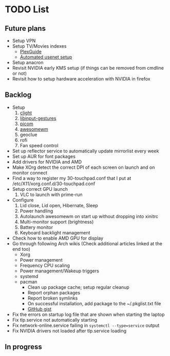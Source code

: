 # TODO List

## Future plans

- Setup VPN
- Setup TV/Movies indexes
  - [PlexGuide](https://github.com/plexguide/PlexGuide.com)
  - [Automated usenet setup](https://blog.decryption.net.au/t/a-fully-automated-usenet-piracy-machine-with-plex-sabnzbd-and-sonarr/130)
- Setup anacron
- Revisit NVIDIA early KMS setup (if things can be removed from cmdline or not)
- Revisit how to setup hardware acceleration with NVIDIA in firefox

## Backlog

- Setup
  1. [clight](./clight.md)
  2. [libinput-gestures](./libinput-gestures.md)
  3. [picom](./picom.md)
  4. [awesomewm](./awesomewm.md)
  5. geoclue
  6. rofi
  7. Fan speed control
- Set up reflector service to automatically update mirrorlist every week
- Set up AUR for font packages
- Add drivers for NVIDIA and AMD
- Make XOrg detect the correct DPI of each screen on launch and on monitor connect
- Find a way to register my 30-touchpad.conf that I put at /etc/X11/xorg.conf.d/30-touchpad.conf
- Setup correct GPU launch
  1. VLC to launch with prime-run
- Configure
  1. Lid close, Lid open, Hibernate, Sleep
  2. Power handling
  3. Autolaunch awesomewm on start up without dropping into xinitrc
  4. Multi-monitor support (brightness)
  5. Battery monitor
  6. Keyboard backlight management
- Check how to enable AMD GPU for display
- Go through following Arch wikis (Check additional articles linked at the end too)
  - Xorg
  - Power management
  - Frequency CPU scaling
  - Power management/Wakeup triggers
  - systemd
  - pacman
    - Clean up package cache; setup regular cleanup
    - Report orphan packages
    - Report broken symlinks
    - On successful installation, add package to the ~/.pkglist.txt file
    - [GitHub gist](https://gist.github.com/rumansaleem/083187292632f5a7cbb4beee82fa5031)
- Fix the errors on startup log file that are shown when starting the laptop
- Fix tlp.service not automatically starting
- Fix network-online.service failing in `systemctl --type=service` output
- Fix NVIDIA drivers not loaded after tlp.service loading

## In progress
